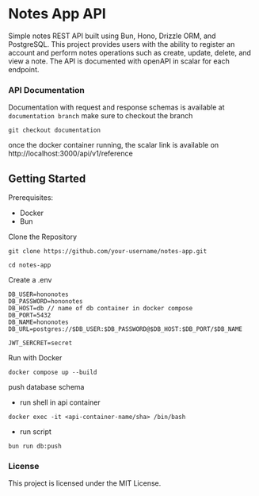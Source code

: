 # Notes App API

Simple notes REST API built using Bun, Hono, Drizzle ORM, and PostgreSQL. This project provides users with the ability to register an account and perform notes operations such as create, update, delete, and view a note. The API is documented with openAPI in scalar for each endpoint.

### API Documentation

Documentation with request and response schemas is available at `documentation branch` make sure to checkout the branch

```
git checkout documentation
```

once the docker container running, the scalar link is available on
http://localhost:3000/api/v1/reference

## Getting Started

Prerequisites:

- Docker
- Bun

Clone the Repository

```
git clone https://github.com/your-username/notes-app.git

cd notes-app
```

Create a .env

```
DB_USER=hononotes
DB_PASSWORD=hononotes
DB_HOST=db // name of db container in docker compose
DB_PORT=5432
DB_NAME=hononotes
DB_URL=postgres://$DB_USER:$DB_PASSWORD@$DB_HOST:$DB_PORT/$DB_NAME

JWT_SERCRET=secret
```

Run with Docker

```
docker compose up --build
```

push database schema

- run shell in api container

```
docker exec -it <api-container-name/sha> /bin/bash
```

- run script

```
bun run db:push
```

### License

This project is licensed under the MIT License.
